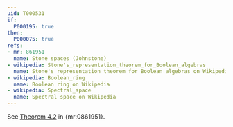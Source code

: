 ```yaml
---
uid: T000531
if:
  P000195: true
then:
  P000075: true
refs:
- mr: 861951
  name: Stone spaces (Johnstone)
- wikipedia: Stone's_representation_theorem_for_Boolean_algebras
  name: Stone's representation theorem for Boolean algebras on Wikipedia
- wikipedia: Boolean_ring
  name: Boolean ring on Wikipedia
- wikipedia: Spectral_space
  name: Spectral space on Wikipedia
---
```

See [Theorem 4.2](https://www.google.com/books/edition/Stone_Spaces/CiWwoLNbpykC?gbpv=1&pg=PA69) in {mr:0861951}.

